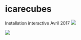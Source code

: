 # icarecubes
Installation interactive
Avril 2017
<img src="https://lh3.googleusercontent.com/BfsDj6AUZ2f3oZ9RIBzwN3LOF8NuJUgYhxkEYln1vcFJ3HbyHjJYR2M7Fhd4p_rbq5MnxVwyT72MKp5rEwrqRqVlr7fHc3fCwFvH9enLT_qvGdKoz6MR-1seN879HTNDPHiAGNgkJYLKmEXFblNz2QWKeMftS7Kg-MfQf2xgd8YXxBBsZhdELrlK-5faboVq0gZKYmZ_q-PP_3eZlFOHRAekyOk263WAFZ_75E5eocSW284xgHZ-p71RPj7__x92OfGoCKXPrgH5WwVJek0GjsDg7cnkcmBWecnJ_KhLVtpABsIkX2ii_kkop08UE6oMufYGoLBIdQRxxwJHoXZSAwLd2KVhiLVbxRZ5bbkACDGxlMeZixmD83H4tk6-ySsfrUvPeg03Rtpyywv9JeQxhZqUfU8OKy4boW6qC_J8wvNlYCaJM1G7rKWnn0gHfP5xKHEVBiHzMlFcqxDhGWYSjuo0TrKyf6h0JAGlwa7rb4xhbFWzvJhsJpgO6J1fTKJqQPfaEKm-SFYEbM8tZH1_k9BCm8n24xMNXNm1vragqJ12NJIDKrDfk1_mUgbZbmJX24sSlFOb6DGpxWAUCXBMdgAoFZgVZ-4-z-tgTm2x1acBuDwq8xxn5KQzZ_he7kVsCadjqgODe541nZupnrq5VvGeS_mdZC6oGwcGTWJiRA=w1235-h926-no">

<img src="https://lh3.googleusercontent.com/hd8r8yzcu0k2BYaQnSefFx51kIXPliY_l6bNjvVoa8n0Q2ZVFxdClJaa0TqA7R12-zZF6tWySAJTjaU3FTOJQ9DvFAq_WtC4masXjkajs78Ub-a6sn_XWiJY93Fl_6k7OCVjx4z54FH4BIi-o0Q3tbEmSVsMwfQgqCC1uV8qUZexWC7aZ0koItCKy9VLDFMZYSG1p1b5V6_YNjMLxuvIvdik5jYD2PCmmOnWXaLk9zyy9c7NmxqefNKbe_qPaigjLLgwwh8mftMDnPOst7xCPhMvSE57_kLYq2LomT7-417FsQT-A7M3Nu5giYJ1QMCJ54BANTd31KCKpJkRChV6Wwi5vqKgoylyJ6nQ7E04t5hhx1FGb0g7-EA8ChDl88aCsp1gZYMwrYVwPScoxeUzcWnfxtlje2JbXq3VZiB52J5c5vFmT8M5znY4ff0fNt5F15jpPQxS9qytfdAzU7usq_3p1z5zUCd3BuHDHF_VFzjazp76jN1h-mn6lLcZu2DMNdD_4c9tCkAsP0TBIOfa1p4pyZHbZFu4-peRWhf1yZaBMS3W39koP3ALfup2XFiobsKoILiUToxsDUlgOhIkUQv8T4ogq116zw_HaD1jZHKfaGbxt42r2J0N1RlzUeggkgMMHLKLjIrPP6O_LIb2AjcD4KHjDI788kM777U2_bQ=w1183-h926-no">
